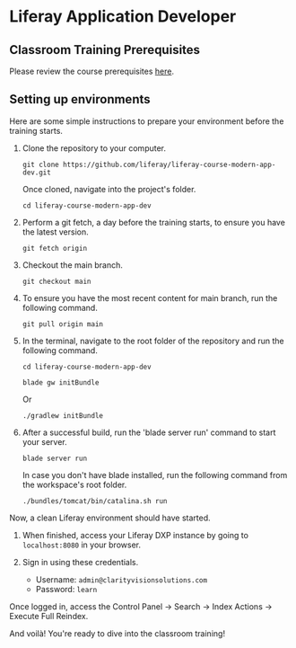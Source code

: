 # Liferay Application Developer

## Classroom Training Prerequisites

Please review the course prerequisites [here](https://www.liferay.com/training/classroom-prerequisites).

## Setting up environments

Here are some simple instructions to prepare your environment before the training starts.

1. Clone the repository to your computer.

    ```
    git clone https://github.com/liferay/liferay-course-modern-app-dev.git
    ```

   Once cloned, navigate into the project's folder.

    ```
    cd liferay-course-modern-app-dev
    ```

1. Perform a git fetch, a day before the training starts, to ensure you have the latest version.

    ```
    git fetch origin
    ```

1. Checkout the main branch.

    ```
    git checkout main
    ```

1. To ensure you have the most recent content for main branch, run the following command.

    ```
    git pull origin main
    ```

1. In the terminal, navigate to the root folder of the repository and run the following command.

    ```
    cd liferay-course-modern-app-dev
    ```

    ```
    blade gw initBundle
    ```

   Or

    ```
    ./gradlew initBundle
    ```

1. After a successful build, run the 'blade server run' command to start your server.

    ```
    blade server run
    ```

   In case you don't have blade installed, run the following command from the workspace's root folder.

    ```
    ./bundles/tomcat/bin/catalina.sh run
    ```

Now, a clean Liferay environment should have started.

1. When finished, access your Liferay DXP instance by going to `localhost:8080` in your browser.

1. Sign in using these credentials.

    * Username: `admin@clarityvisionsolutions.com`
    * Password: `learn`

Once logged in, access the Control Panel &rarr; Search &rarr; Index Actions &rarr; Execute Full Reindex.

And voilà! You're ready to dive into the classroom training!

<!-- If you get curious and take a look at the repository, you'll notice it contains a branch named `final`. 
     This branch has been created to show you the finished version of the course. -->


